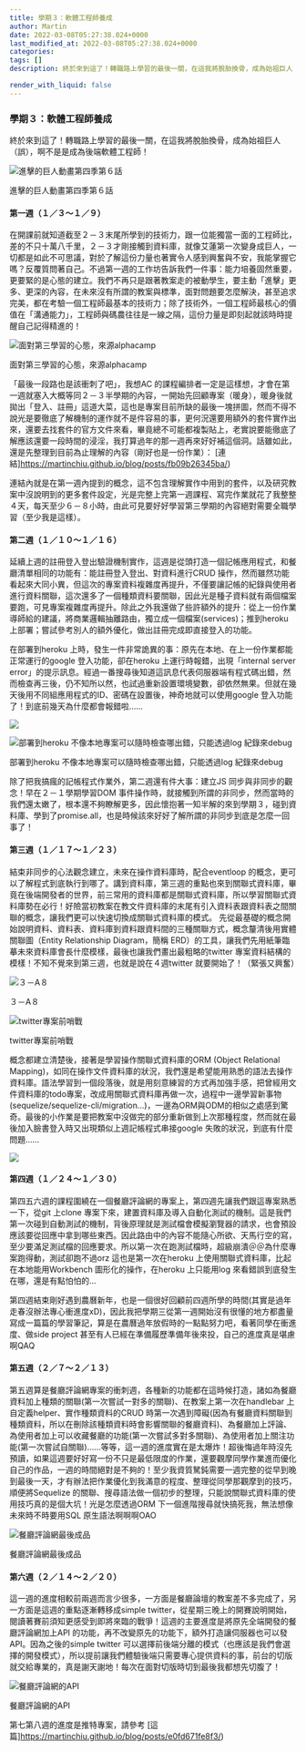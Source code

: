 ```yaml
---
title: 學期３：軟體工程師養成
author: Martin
date: 2022-03-08T05:27:38.024+0000
last_modified_at: 2022-03-08T05:27:38.024+0000
categories: 
tags: []
description: 終於來到這了！轉職路上學習的最後一關，在這我將脫胎換骨，成為始祖巨人（誤），啊不是是成為後端軟體工程師！

render_with_liquid: false
---
```


### 學期３：軟體工程師養成

終於來到這了！轉職路上學習的最後一關，在這我將脫胎換骨，成為始祖巨人（誤），啊不是是成為後端軟體工程師！


![進擊的巨人動畫第四季第６話](/assets/4f280caa1b32/1*uxpeBbBxslMfnU8KFfMZrg.png)

進擊的巨人動畫第四季第６話
#### 第一週（１／３～１／９）

在開課前就知道截至２－３末尾所學到的技術力，跟一位能獨當一面的工程師比，差的不只十萬八千里，２－３才剛接觸到資料庫，就像艾蓮第一次變身成巨人，一切都是如此不可思議，對於了解這份力量也著實令人感到興奮與不安，我能掌握它嗎？反覆質問著自己。不過第一週的工作坊告訴我們一件事：能力培養固然重要，更要緊的是心態的建立。我們不再只是跟著教案走的被動學生，要主動「進擊」更多、更深的內容，在未來沒有所謂的教案與標準，面對問題要怎麼解決，甚至追求完美，都在考驗一個工程師最基本的技術力；除了技術外，一個工程師最核心的價值在「溝通能力」，工程師與碼農往往是一線之隔，這份力量是即刻起就該時時提醒自己記得精進的！


![面對第三學習的心態，來源alphacamp](/assets/4f280caa1b32/1*vWiaGd2v1Dp6KNaXrvDmyQ.png)

面對第三學習的心態，來源alphacamp

「最後一段路也是該衝刺了吧」，我想AC 的課程編排者一定是這樣想，才會在第一週就塞入大概等同２－３半學期的內容，一開始先回顧專案（暖身），暖身後就拋出「登入、註冊」這道大菜，這也是專案目前所缺的最後一塊拼圖，然而不得不說光是要徹底了解機制的運作就不是件容易的事，更何況還要用額外的套件實作出來，還要去找套件的官方文件來看，畢竟總不可能都複製貼上，老實說要能徹底了解應該還要一段時間的浸淫，我打算過年的那一週再來好好補這個洞。話雖如此，還是先整理到目前為止理解的內容（剛好也是一份作業）： [連結]https://martinchiu.github.io/blog/posts/fb09b26345ba/)

連結內就是在第一週內提到的概念，這不包含理解實作中用到的套件，以及研究教案中沒說明到的更多套件設定，光是完整上完第一週課程、寫完作業就花了我整整４天，每天至少６－８小時，由此可見要好好學習第三學期的內容絕對需要全職學習（至少我是這樣）。
#### 第二週（１／１０～１／１６）

延續上週的註冊登入登出驗證機制實作，這週是從頭打造一個記帳應用程式，和餐廳清單相同的功能有：能註冊登入登出、對資料進行CRUD 操作，然而雖然功能看起來大同小異，但這次的專案資料複雜度再提升，不僅要讓記帳的紀錄與使用者進行資料關聯，這次還多了一個種類資料要關聯，因此光是種子資料就有兩個檔案要跑，可見專案複雜度再提升。除此之外我還做了些許額外的提升：從上一份作業導師給的建議，將商業邏輯抽離路由，獨立成一個檔案\(services\)；推到heroku 上部署；嘗試參考別人的額外優化，做出註冊完成即直接登入的功能。

在部署到heroku 上時，發生一件非常詭異的事：原先在本地、在上一份作業都能正常運行的google 登入功能，卻在heroku 上運行時報錯，出現「internal server error」的提示訊息。經過一番搜尋後知道這訊息代表伺服器端有程式碼出錯，然而檢查再三後，仍不知所以然，也試過重新設置環境變數，卻依然無果。但就在幾天後用不同組應用程式的ID、密碼在設置後，神奇地就可以使用google 登入功能了！到底前幾天為什麼都會報錯啦……


![](/assets/4f280caa1b32/1*XrJ74zYuyx-QU590mSqGBg.png)



![部署到heroku 不像本地專案可以隨時檢查哪出錯，只能透過log 紀錄來debug](/assets/4f280caa1b32/1*C8lUpZTKfRJn84xCNryeOQ.png)

部署到heroku 不像本地專案可以隨時檢查哪出錯，只能透過log 紀錄來debug

除了把我搞瘋的記帳程式作業外，第二週還有件大事：建立JS 同步與非同步的觀念！早在２－１學期學習DOM 事件操作時，就接觸到所謂的非同步，然而當時的我們還太嫩了，根本還不夠瞭解更多，因此懷抱著一知半解的來到學期３，碰到資料庫、學到了promise\.all，也是時候該來好好了解所謂的非同步到底是怎麼一回事了！
#### 第三週（１／１７～１／２３）

結束非同步的心法觀念建立，未來在操作資料庫時，配合eventloop 的概念，更可以了解程式到底執行到哪了。講到資料庫，第三週的重點也來到關聯式資料庫，畢竟在後端開發者的世界，前三常用的資料庫都是關聯式資料庫，所以學習關聯式資料庫勢在必行！好險當初教案在教文件資料庫的末尾有引入資料表跟資料表之間關聯的概念，讓我們更可以快速切換成關聯式資料庫的模式。
先從最基礎的概念開始說明資料、資料表、資料庫到資料跟資料間的三種關聯方式，概念釐清後用實體關聯圖（Entity Relationship Diagram，簡稱 ERD）的工具，讓我們先用紙筆臨摹未來資料庫會長什麼模樣，最後也讓我們畫出最粗略的twitter 專案資料結構的模樣！不知不覺來到第三週，也就是說在４週twitter 就要開始了！（緊張又興奮）


![３－A８](/assets/4f280caa1b32/1*r7nd_-kvIyc7mB9na8vocw.jpeg)

３－A８


![twitter專案前哨戰](/assets/4f280caa1b32/1*MxNkxeNiEFccWbVu7iz5Ug.png)

twitter專案前哨戰

概念都建立清楚後，接著是學習操作關聯式資料庫的ORM \(Object Relational Mapping\)，如同在操作文件資料庫的狀況，我們還是希望能用熟悉的語法去操作資料庫。語法學習到一個段落後，就是用刻意練習的方式再加強手感，把曾經用文件資料庫的todo專案，改成用關聯式資料庫再做一次，過程中一邊學習新事物\(sequelize/sequelize\-cli/migration…\)，一邊為ORM與ODM的相似之處感到驚奇。最後的小作業是要把教案中沒做完的部分重新做到上次那種程度，然而就在最後加入臉書登入時又出現類似上週記帳程式串接google 失敗的狀況，到底有什麼問題……


![](/assets/4f280caa1b32/1*75a6nGQeOcRMoaWuN7YvBg.png)

#### 第四週（１／２４～１／３０）

第四五六週的課程圍繞在一個餐廳評論網的專案上，第四週先讓我們跟這專案熟悉一下，從git 上clone 專案下來，建置資料庫及導入自動化測試的機制。這是我們第一次碰到自動測試的機制，背後原理就是測試檔會模擬瀏覽器的請求，也會預設應該要從回應中拿到哪些東西。因此路由中的內容不能隨心所欲、天馬行空的寫，至少要滿足測試檔的回應要求。所以第一次在跑測試檔時，超級崩潰＠＠為什麼專案跑得動，測試卻跑不過orz
這也是第一次在heroku 上使用關聯式資料庫，比起在本地能用Workbench 圖形化的操作，在heroku 上只能用log 來看錯誤到底發生在哪，還是有點怕怕的…

第四週結束剛好遇到農曆新年，也是一個很好回顧前四週所學的時間\(其實是過年走春沒辦法專心衝進度xD\)，因此我把學期三從第一週開始沒有很懂的地方都盡量寫成一篇篇的學習筆記，算是在農曆過年放假時的一點點努力吧，看著同學在衝進度、做side project 甚至有人已經在準備履歷準備年後來投，自己的進度真是堪慮啊QAQ
#### 第五週（２／７～２／１３）

第五週算是餐廳評論網專案的衝刺週，各種新的功能都在這時候打造，諸如為餐廳資料加上種類的關聯\(第一次嘗試一對多的關聯\)、在教案上第一次在handlebar 上自定義helper、實作種類資料的CRUD 時第一次遇到障礙\(因為有餐廳資料關聯到種類資料，所以在刪除該種類資料時會影響關聯的餐廳資料\)、為餐廳加上評論、為使用者加上可以收藏餐廳的功能\(第一次嘗試多對多關聯\)、為使用者加上關注功能\(第一次嘗試自關聯\)……等等，這一週的進度實在是太爆炸！超後悔過年時沒先預讀，如果這週要好好寫一份不只是最低限度的作業，還要觀摩同學作業進而優化自己的作品，一週的時間絕對是不夠的！至少我資質駑鈍需要一週完整的從早到晚到最後一天，才有辦法把作業優化到我滿意的程度、整理從同學那觀摩到的技巧，順便將Sequelize 的關聯、搜尋語法做一個初步的整理，只能說關聯式資料庫的使用技巧真的是個大坑！光是怎麼透過ORM 下一個進階搜尋就快搞死我，無法想像未來時不時要用SQL 原生語法啊啊啊OAO


![餐廳評論網最後成品](/assets/4f280caa1b32/1*deBo20qFl7rpykuE2ngvrg.png)

餐廳評論網最後成品
#### 第六週（２／１４～２／２０）

這一週的進度相較前兩週而言少很多，一方面是餐廳論壇的教案差不多完成了，另一方面是這週的重點逐漸轉移成simple twitter，從星期三晚上的開賽說明開始，閱讀著賽前須知更感受到即將來臨的戰爭！這週的主要進度是將原先全端開發的餐廳評論網加上API 的功能，再不改變原先的功能下，額外打造讓伺服器也可以發API。因為之後的simple twitter 可以選擇前後端分離的模式（也應該是我們會選擇的開發模式），所以提前讓我們體驗後端只需要專心提供資料的事，前台的切版就交給專業的，真是謝天謝地！每次在面對切版時切到最後我都想先切腹了！


![餐廳評論網的API](/assets/4f280caa1b32/1*FWylodUXaokMnwYAuoIuuw.png)

餐廳評論網的API

第七第八週的進度是推特專案，請參考 [這篇]https://martinchiu.github.io/blog/posts/e0fd671fe8f3/)




